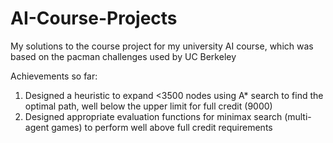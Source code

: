# AI-Course-Projects
My solutions to the course project for my university AI course, which was based on the pacman challenges used by UC Berkeley

Achievements so far:
1. Designed a heuristic to expand <3500 nodes using A* search to find the optimal path, well below the upper limit for full credit (9000) 
2. Designed appropriate evaluation functions for minimax search (multi-agent games) to perform well above full credit requirements
